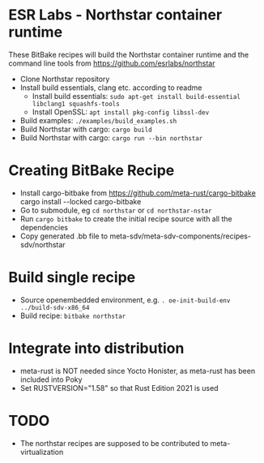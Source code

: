# ESR Labs - Northstar container runtime

These BitBake recipes will build the Northstar container runtime and the command line tools from https://github.com/esrlabs/northstar

- Clone Northstar repository
- Install build essentials, clang etc. according to readme
  - Install build essentials: `sudo apt-get install build-essential libclang1 squashfs-tools`
  - Install OpenSSL: `apt install pkg-config libssl-dev`
- Build examples: `./examples/build_examples.sh`
- Build Northstar with cargo: `cargo build`
- Build Northstar with cargo: `cargo run --bin northstar`

# Creating BitBake Recipe
- Install cargo-bitbake from https://github.com/meta-rust/cargo-bitbake 
        cargo install --locked cargo-bitbake
- Go to submodule, eg `cd northstar` or `cd northstar-nstar`
- Run `cargo bitbake` to create the initial recipe source with all the dependencies
- Copy generated .bb file to meta-sdv/meta-sdv-components/recipes-sdv/northstar

# Build single recipe
- Source openembedded environment, e.g. `. oe-init-build-env ../build-sdv-x86_64`
- Build recipe: `bitbake northstar`

# Integrate into distribution
- meta-rust is NOT needed since Yocto Honister, as meta-rust has been included into Poky
- Set RUSTVERSION="1.58" so that Rust Edition 2021 is used

# TODO
- The northstar recipes are supposed to be contributed to meta-virtualization
